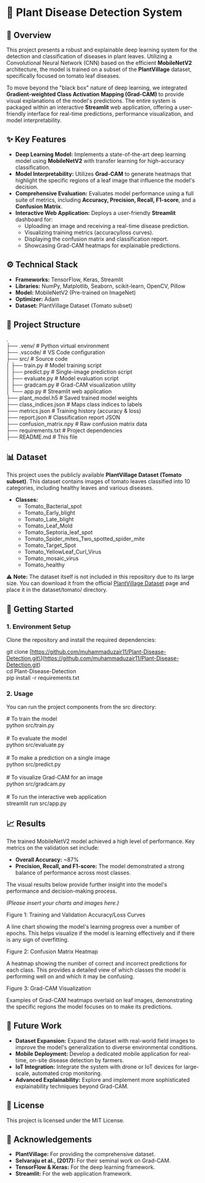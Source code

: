 # **🌱 Plant Disease Detection System**

## **📌 Overview**

This project presents a robust and explainable deep learning system for the detection and classification of diseases in plant leaves. Utilizing a Convolutional Neural Network (CNN) based on the efficient **MobileNetV2** architecture, the model is trained on a subset of the **PlantVillage** dataset, specifically focused on tomato leaf diseases.

To move beyond the "black box" nature of deep learning, we integrated **Gradient-weighted Class Activation Mapping (Grad-CAM)** to provide visual explanations of the model's predictions. The entire system is packaged within an interactive **Streamlit** web application, offering a user-friendly interface for real-time predictions, performance visualization, and model interpretability.

## **✨ Key Features**

- **Deep Learning Model:** Implements a state-of-the-art deep learning model using **MobileNetV2** with transfer learning for high-accuracy classification.
- **Model Interpretability:** Utilizes **Grad-CAM** to generate heatmaps that highlight the specific regions of a leaf image that influence the model's decision.
- **Comprehensive Evaluation:** Evaluates model performance using a full suite of metrics, including **Accuracy, Precision, Recall, F1-score**, and a **Confusion Matrix**.
- **Interactive Web Application:** Deploys a user-friendly **Streamlit** dashboard for:
  - Uploading an image and receiving a real-time disease prediction.
  - Visualizing training metrics (accuracy/loss curves).
  - Displaying the confusion matrix and classification report.
  - Showcasing Grad-CAM heatmaps for explainable predictions.

## **⚙️ Technical Stack**

- **Frameworks:** TensorFlow, Keras, Streamlit
- **Libraries:** NumPy, Matplotlib, Seaborn, scikit-learn, OpenCV, Pillow
- **Model:** MobileNetV2 (Pre-trained on ImageNet)
- **Optimizer:** Adam
- **Dataset:** PlantVillage Dataset (Tomato subset)

## **📂 Project Structure**

.  
├── .venv/ # Python virtual environment  
├── .vscode/ # VS Code configuration  
├── src/ # Source code  
│ ├── train.py # Model training script  
│ ├── predict.py # Single-image prediction script  
│ ├── evaluate.py # Model evaluation script  
│ ├── gradcam.py # Grad-CAM visualization utility  
│ └── app.py # Streamlit web application  
├── plant_model.h5 # Saved trained model weights  
├── class_indices.json # Maps class indices to labels  
├── metrics.json # Training history (accuracy & loss)  
├── report.json # Classification report JSON  
├── confusion_matrix.npy # Raw confusion matrix data  
├── requirements.txt # Project dependencies  
├── README.md # This file  

## **📊 Dataset**

This project uses the publicly available **PlantVillage Dataset (Tomato subset)**. This dataset contains images of tomato leaves classified into 10 categories, including healthy leaves and various diseases.

- **Classes:**
  - Tomato_Bacterial_spot
  - Tomato_Early_blight
  - Tomato_Late_blight
  - Tomato_Leaf_Mold
  - Tomato_Septoria_leaf_spot
  - Tomato_Spider_mites_Two_spotted_spider_mite
  - Tomato_Target_Spot
  - Tomato_YellowLeaf_Curl_Virus
  - Tomato_mosaic_virus
  - Tomato_healthy

⚠️ **Note:** The dataset itself is not included in this repository due to its large size. You can download it from the official [PlantVillage Dataset](https://www.google.com/search?q=https://www.kaggle.com/datasets/plantvillage/plant-village-dataset) page and place it in the dataset/tomato/ directory.

## **🚀 Getting Started**

### **1\. Environment Setup**

Clone the repository and install the required dependencies:

git clone \[<https://github.com/muhammaduzair11/Plant-Disease-Detection.git\>](<https://github.com/muhammaduzair11/Plant-Disease-Detection.git>)  
cd Plant-Disease-Detection  
pip install -r requirements.txt  

### **2\. Usage**

You can run the project components from the src directory:

\# To train the model  
python src/train.py  
<br/>\# To evaluate the model  
python src/evaluate.py  
<br/>\# To make a prediction on a single image  
python src/predict.py  
<br/>\# To visualize Grad-CAM for an image  
python src/gradcam.py  
<br/>\# To run the interactive web application  
streamlit run src/app.py  

## **📈 Results**

The trained MobileNetV2 model achieved a high level of performance. Key metrics on the validation set include:

- **Overall Accuracy:** ~87%
- **Precision, Recall, and F1-score:** The model demonstrated a strong balance of performance across most classes.

The visual results below provide further insight into the model's performance and decision-making process.

_(Please insert your charts and images here.)_

Figure 1: Training and Validation Accuracy/Loss Curves

A line chart showing the model's learning progress over a number of epochs. This helps visualize if the model is learning effectively and if there is any sign of overfitting.

Figure 2: Confusion Matrix Heatmap

A heatmap showing the number of correct and incorrect predictions for each class. This provides a detailed view of which classes the model is performing well on and which it may be confusing.

Figure 3: Grad-CAM Visualization

Examples of Grad-CAM heatmaps overlaid on leaf images, demonstrating the specific regions the model focuses on to make its predictions.

## **🔮 Future Work**

- **Dataset Expansion:** Expand the dataset with real-world field images to improve the model's generalization to diverse environmental conditions.
- **Mobile Deployment:** Develop a dedicated mobile application for real-time, on-site disease detection by farmers.
- **IoT Integration:** Integrate the system with drone or IoT devices for large-scale, automated crop monitoring.
- **Advanced Explainability:** Explore and implement more sophisticated explainability techniques beyond Grad-CAM.

## **📜 License**

This project is licensed under the MIT License.

## **🙌 Acknowledgements**

- **PlantVillage:** For providing the comprehensive dataset.
- **Selvaraju et al., (2017):** For their seminal work on Grad-CAM.
- **TensorFlow & Keras:** For the deep learning framework.
- **Streamlit:** For the web application framework.
